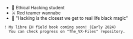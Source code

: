 - 🌱 Ethical Hacking student
- ⚔️ Red teamer wannabe
- 🔮 "Hacking is the closest we get to real life black magic"
~~~
! My libre EH field book coming soon! (Early 2024)
  You can check progress on "The_VX-Files" repository.
